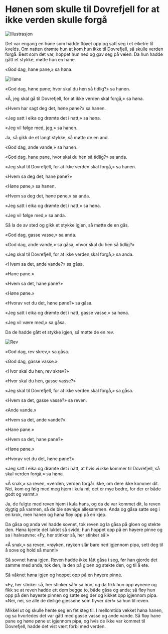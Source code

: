 # Hønen som skulle til Dovrefjell for at ikke verden skulle forgå

![Illustrasjon](./hsstdf1.png)

Det var engang en høne som hadde fløyet opp og satt seg i et eiketre til kvelds. Om natten drømte hun at kom hun ikke til Dovrefjell, så skulle verden forgå. Best som det var, hoppet hun ned og gav seg på veien. Da hun hadde gått et stykke, møtte hun en hane.

«God dag, hane pane,» sa høna.

![Hane](./hsstdf2.png)

«God dag, høne pøne; hvor skal du hen så tidlig?» sa hanen.

«Å, jeg skal gå til Dovrefjell, for at ikke verden skal forgå,» sa høna.

«Hvem har sagt deg det, høne pøne?» sa hanen.

«Jeg satt i eika og drømte det i natt,» sa høna.

«Jeg vil følge med, jeg,» sa hanen.

Ja, så gikk de et langt stykke, så møtte de en and.

«God dag, ande vande,» sa hanen.

«God dag, hane pane, hvor skal du hen så tidlig?» sa anda.

«Jeg skal til Dovrefjell, for at ikke verden skal forgå,» sa hanen.

«Hvem sa deg det, hane pane?»

«Høne pøne,» sa hanen.

«Hvem sa deg det, høne pøne,» sa anda.

«Jeg satt i eika og drømte det i natt,» sa høna.

«Jeg vil følge med,» sa anda.

Så la de av sted og gikk et stykke igjen, så møtte de en gås.

«God dag, gasse vasse,» sa anda.

«God dag, ande vande,» sa gåsa, «hvor skal du hen så tidlig?»

«Jeg skal til Dovrefjell, for at ikke verden skal forgå,» sa anda.

«Hvem sa det, ande vande?» sa gåsa.

«Hane pane.»

«Hvem sa det, hane pane?»

«Høne pøne.»

«Hvorav vet du det, høne pøne?» sa gåsa.

«Jeg satt i eika og drømte det i natt, gasse vasse,» sa høna.

«Jeg vil være med,» sa gåsa.

Da de hadde gått et stykke igjen, så møtte de en rev.

![Rev](./hsstdf3.png)

«God dag, rev skrev,» sa gåsa.

«God dag, gasse vasse.»

«Hvor skal du hen, rev skrev?»

«Hvor skal du hen, gasse vasse?»

«Jeg skal til Dovrefjell, for at ikke verden skal forgå,» sa gåsa.

«Hvem sa det, gasse vasse?» sa reven.

«Ande vande.»

«Hvem sa det, ande vande?»

«Hane pane.»

«Hvem sa det, hane pane?»

«Høne pøne.»

«Hvorav vet du det, høne pøne?»

«Jeg satt i eika og drømte det i natt, at hvis vi ikke kommer til Dovrefjell, så skal verden forgå,» sa høna.

«Å snak,» sa reven, «verden, verden forgår ikke, om dere ikke kommer dit. Nei, kom og følg med meg hjem i kula mi; det er mye bedre, for der er både godt og varmt.»

Ja, de fulgte med reven hjem i kula hans, og da de var kommet dit, la reven dygtig på varmen, så de ble søvnige allesammen. Anda og gåsa satte seg i en krok, men hanen og høna fløy opp på en kjep.

Da gåsa og anda vel hadde sovnet, tok reven og la gåsa på gloen og stekte den. Høna kjente det luktet så svidd; hun hoppet opp på en høyere pinne og sa i halvsøvne: «Fy, her stinker så, her stinker så!»

«Å snak,» sa reven, «røyken, røyken slår bare ned igjennom pipa, sett deg til å sove og hold så munn!»

Så sovnet høna igjen. Reven hadde ikke fått gåsa i seg, før han gjorde det samme med anda, tok den, la den på gloen og stekte den, og til å ete.

Så våknet høna igjen og hoppet opp på en høyere pinne.

«Fy, her stinker så, her stinker så!» sa hun, og da fikk hun opp øynene og fikk se at reven hadde ett dem begge to, både gåsa og anda; så fløy hun opp på den høyeste pinnen og satte seg der og kikket opp igjennom pipa. «Nei, nei, se alle de deilige gjessene som flyver der!» sa hun til reven.

Mikkel ut og skulle hente seg en fet steg til. I mellomtida vekket høna hanen, og sa hvorledes det var gått med gasse vasse og ande vande. Så fløy hane pane og høne pøne ut igjennom pipa, og hvis de ikke var kommet til Dovrefjell, hadde det vist vært forbi med verden.
